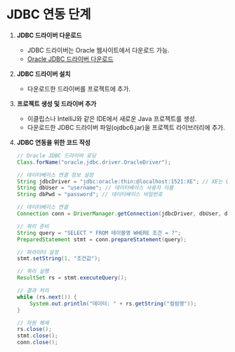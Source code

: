 # JDBC 연동 단계

1. **JDBC 드라이버 다운로드**
   - JDBC 드라이버는 Oracle 웹사이트에서 다운로드 가능.
   - [Oracle JDBC 드라이버 다운로드](http://www.oracle.com)

2. **JDBC 드라이버 설치**
   - 다운로드한 드라이버를 프로젝트에 추가.

3. **프로젝트 생성 및 드라이버 추가**
   - 이클립스나 IntelliJ와 같은 IDE에서 새로운 Java 프로젝트를 생성.
   - 다운로드한 JDBC 드라이버 파일(ojdbc6.jar)을 프로젝트 라이브러리에 추가.

4. **JDBC 연동을 위한 코드 작성**

   ```java
   // Oracle JDBC 드라이버 로딩
   Class.forName("oracle.jdbc.driver.OracleDriver");

   // 데이터베이스 연결 정보 설정
   String jdbcDriver = "jdbc:oracle:thin:@localhost:1521:XE"; // XE는 Oracle Express Edition
   String dbUser = "username"; // 데이터베이스 사용자 이름
   String dbPwd = "password"; // 데이터베이스 비밀번호

   // 데이터베이스 연결
   Connection conn = DriverManager.getConnection(jdbcDriver, dbUser, dbPwd);

   // 쿼리 준비
   String query = "SELECT * FROM 테이블명 WHERE 조건 = ?";
   PreparedStatement stmt = conn.prepareStatement(query);

   // 파라미터 설정
   stmt.setString(1, "조건값");

   // 쿼리 실행
   ResultSet rs = stmt.executeQuery();

   // 결과 처리
   while (rs.next()) {
       System.out.println("데이터: " + rs.getString("컬럼명"));
   }

   // 자원 해제
   rs.close();
   stmt.close();
   conn.close();
